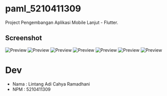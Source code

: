 # paml_5210411309

Project Pengembangan Aplikasi Mobile Lanjut - Flutter.

## Screenshot

![Preview](ScreenShot/Splash.jpg)
![Preview](ScreenShot/LoginResponsi.jpg)
![Preview](ScreenShot/RegisterResposi.jpg)
![Preview](ScreenShot/LupaPasswordResponsi.jpg)
![Preview](ScreenShot/HomeResponsi.jpg)
![Preview](ScreenShot/AkunResponsi.jpg)
![Preview](ScreenShot/ProfilResponsi.jpg)

# Dev

- Nama : Lintang Adi Cahya Ramadhani
- NPM : 5210411309
